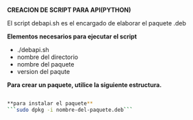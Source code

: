 **CREACION DE SCRIPT PARA API(PYTHON)**

El script debapi.sh es el encargado de elaborar el paquete .deb

**Elementos necesarios para ejecutar el script**
 - ./debapi.sh
 - nombre del directorio
 - nombre del paquete
 - version del paqute

**Para crear un paquete, utilice la siguiente estructura.**
  ~~~./debapi.sh api-1.2.3 api 1.2.3~~~

**para instalar el paquete**
 ```sudo dpkg -i nombre-del-paquete.deb```


